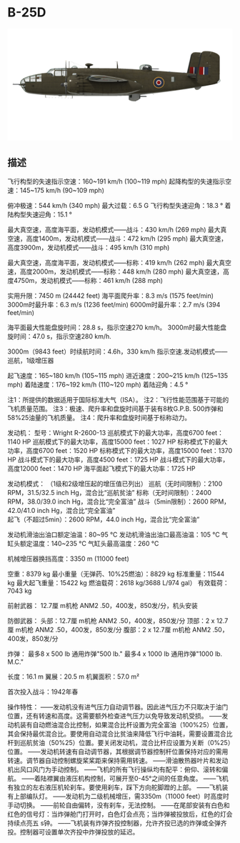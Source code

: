 # B-25D

![b25draf](../images/b25draf.png)

## 描述

飞行构型的失速指示空速：160~191 km/h (100~119 mph)
起降构型的失速指示空速：145~175 km/h (90~109 mph)

俯冲极速：544 km/h (340 mph)
最大过载：6.5 G
飞行构型失速迎角：18.3 °
着陆构型失速迎角：15.1 °

最大真空速，高度海平面，发动机模式——战斗：430 km/h (269 mph)
最大真空速，高度1400m，发动机模式——战斗：472 km/h (295 mph)
最大真空速，高度3900m，发动机模式——战斗：495 km/h (310 mph)

最大真空速，高度海平面，发动机模式——标称：419 km/h (262 mph)
最大真空速，高度2000m，发动机模式——标称：448 km/h (280 mph)
最大真空速，高度4750m，发动机模式——标称：461 km/h (288 mph)

实用升限：7450 m (24442 feet)
海平面爬升率：8.3 m/s (1575 feet/min)
3000m时最升率：6.3 m/s (1236 feet/min)
6000m时最升率：2.7 m/s (394 feet/min)

海平面最大性能盘旋时间：28.8 s，指示空速270 km/h。
3000m时最大性能盘旋时间：47.0 s，指示空速280 km/h.

3000m（9843 feet）时续航时间：4.6h，330 km/h 指示空速.发动机模式——巡航，1级增压器

起飞速度：165~180 km/h (105~115 mph)
进近速度：200~215 km/h (125~135 mph)
着陆速度：176~192 km/h (110~120 mph)
着陆迎角：4.5 °

注1：所提供的数据适用于国际标准大气（ISA）。
注2：飞行性能范围基于可能的飞机质量范围。
注3：极速、爬升率和盘旋时间基于装有8枚G.P.B. 500炸弹和58%25油量的飞机质量。
注4：爬升率和盘旋时间基于标称动力。

发动机：
型号：Wright R-2600-13
巡航模式下的最大功率，高度6700 feet：1140 HP
巡航模式下的最大功率，高度15000 feet：1027 HP
标称模式下的最大功率，高度6700 feet：1520 HP
标称模式下的最大功率，高度15000 feet：1370 HP
战斗模式下的最大功率，高度4500 feet：1725 HP
战斗模式下的最大功率，高度12000 feet：1470 HP
海平面起飞模式下的最大功率：1725 HP

发动机模式：
（1级和2级增压起的增压值已列出）
巡航（无时间限制）：2100 RPM，31.5/32.5 inch Hg，混合比“巡航贫油” 
标称（无时间限制）：2400 RPM，38.0/39.0 inch Hg，混合比“完全富油” 
战斗（5min限制）：2600 RPM，42.0/41.0 inch Hg，混合比“完全富油”  
起飞（不超过5min）：2600 RPM，44.0 inch Hg，混合比“完全富油”  

发动机滑油出油口额定油温：80~95 °C
发动机滑油出油口最高油温：105 °C
气缸头额定温度：140~235 °C
气缸头最高温度：260 °C

机械增压器换挡高度：3350 m (11000 feet)

空重：8379 kg
最小重量（无弹药、10%25燃油）：8829 kg
标准重量：11544 kg
最大起飞重量：15422 kg
燃油载荷：2618 kg/3688 L/974 gal）
有效载荷：7043 kg

前射武器：
12.7厘 m机枪 ANM2 .50，400发，850发/分，机头安装

防御武器：
头部：12.7厘 m机枪 ANM2 .50，400发，850发/分
顶部：2 x 12.7厘 m机枪 ANM2 .50，400发，850发/分
腹部：2 x 12.7厘 m机枪 ANM2 .50，400发，850发/分

炸弹：
最多8 x 500 lb 通用炸弹"500 lb."
最多4 x 1000 lb 通用炸弹"1000 lb. M.C."

长度：16.1 m
翼展：20.5 m
机翼面积：57.0 m²

首次投入战斗：1942年春

操作特性：
——发动机没有进气压力自动调节器。因此进气压力不只取决于油门位置，还有转速和高度。这需要额外检查进气压力以免导致发动机受损。
——发动机装有自动燃油混合比控制，如果混合比杆设置为完全富油（100%25）位置，其会保持最优混合比。要使用自动混合比贫油来降低飞行中油耗，需要设置混合比杆到巡航贫油（50%25）位置。要关闭发动机，混合比杆应设置为关断（0%25）位置。
——发动机转速有自动调节器，其根据调节器控制杆位置保持对应的需用转速。调节器自动控制螺旋桨桨距来保持需用转速。
——滑油散热器叶片和发动机出风口风门为手动控制。
——飞机的所有飞行操纵均有配平：俯仰、滚转和偏航。
——着陆襟翼由液压机构控制，可展开至0-45°之间的任意角度。
——飞机有独立的左右液压机轮刹车。要使用刹车，踩下方向舵脚蹬的上部。
——飞机装有上部编队灯。
——发动机为二级机械增压，需3350m（11000 feet）时高度时手动切换。
——前轮自由偏转，没有刹车，无法控制。
——在尾部安装有白色和红色的信号灯：当炸弹舱门打开时，白色灯会点亮；当炸弹被投放后，红色的灯会持续点亮五 s钟。
——飞机装有炸弹齐投控制器，允许齐投已选的炸弹或全弹齐投。控制器可设置单次齐投中炸弹投放的延迟。